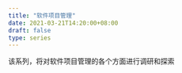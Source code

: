 ```yaml
---
title: "软件项目管理"
date: 2021-03-21T14:20:00+08:00
draft: false
type: series
---
```


该系列，将对软件项目管理的各个方面进行调研和探索
